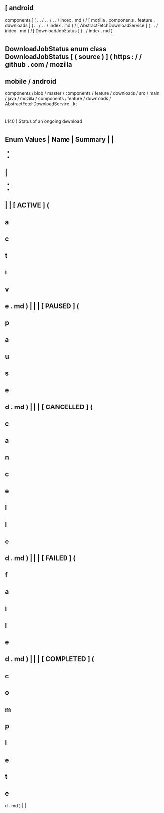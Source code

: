 [
android
-
components
]
(
.
.
/
.
.
/
.
.
/
index
.
md
)
/
[
mozilla
.
components
.
feature
.
downloads
]
(
.
.
/
.
.
/
index
.
md
)
/
[
AbstractFetchDownloadService
]
(
.
.
/
index
.
md
)
/
[
DownloadJobStatus
]
(
.
/
index
.
md
)
#
DownloadJobStatus
enum
class
DownloadJobStatus
[
(
source
)
]
(
https
:
/
/
github
.
com
/
mozilla
-
mobile
/
android
-
components
/
blob
/
master
/
components
/
feature
/
downloads
/
src
/
main
/
java
/
mozilla
/
components
/
feature
/
downloads
/
AbstractFetchDownloadService
.
kt
#
L140
)
Status
of
an
ongoing
download
#
#
#
Enum
Values
|
Name
|
Summary
|
|
-
-
-
|
-
-
-
|
|
[
ACTIVE
]
(
-
a
-
c
-
t
-
i
-
v
-
e
.
md
)
|
|
|
[
PAUSED
]
(
-
p
-
a
-
u
-
s
-
e
-
d
.
md
)
|
|
|
[
CANCELLED
]
(
-
c
-
a
-
n
-
c
-
e
-
l
-
l
-
e
-
d
.
md
)
|
|
|
[
FAILED
]
(
-
f
-
a
-
i
-
l
-
e
-
d
.
md
)
|
|
|
[
COMPLETED
]
(
-
c
-
o
-
m
-
p
-
l
-
e
-
t
-
e
-
d
.
md
)
|
|
